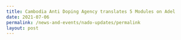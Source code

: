 ```yaml
---
title: Cambodia Anti Doping Agency translates 5 Modules on Adel
date: 2021-07-06
permalink: /news-and-events/nado-updates/permalink
layout: post
---
```

